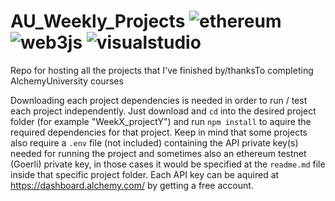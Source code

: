 # AU_Weekly_Projects ![ethereum](https://img.shields.io/badge/Ethereum-3C3C3D?logo=ethereum&logoColor=fff&style=for-the-badge) ![web3js](https://img.shields.io/badge/Web3.js-F16822?logo=web3dotjs&logoColor=fff&style=for-the-badge) ![visualstudio](https://img.shields.io/badge/Visual_Studio_Code-0078D4?style=for-the-badge&logo=visual%20studio%20code&logoColor=white)

Repo for hosting all the projects that I've finished by/thanksTo completing AlchemyUniversity courses


Downloading each project dependencies is needed in order to run / test each project independently. Just download and `cd` into the desired project folder (for example "WeekX_projectY") and run `npm install` to aquire the required dependencies for that project. 
Keep in mind that some projects also require a `.env` file (not included) containing the API private key(s) needed for running the project and sometimes also an ethereum testnet (Goerli) private key, in those cases it would be specified at the `readme.md` file inside that specific project folder. Each API key can be aquired at https://dashboard.alchemy.com/ by getting a free account.
